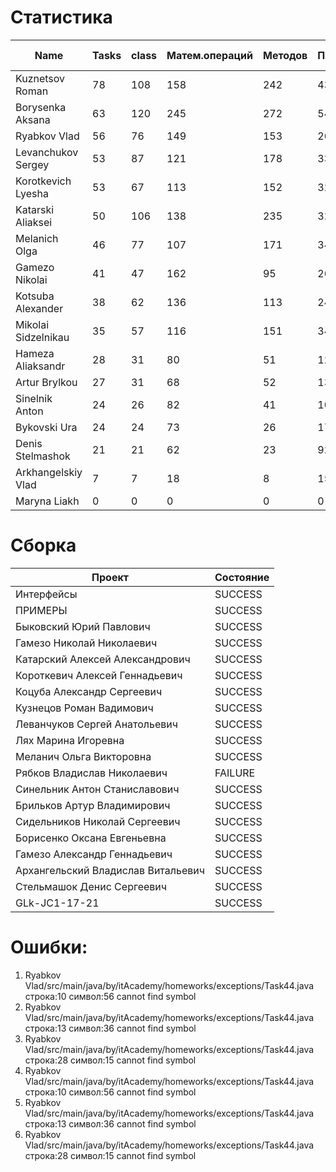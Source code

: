 # Статистика

| Name | Tasks | class | Матем.операций | Методов | Присваиваний | анон.класов | внутр.класов | констант | логирование | лямбды | переменных | перхватов исключений | приват. методов | приват. полей | сравнений | циклов |
| --- | --- | --- | --- | --- | --- | --- | --- | --- | --- | --- | --- | --- | --- | --- | --- | --- |
| Kuznetsov Roman | 78 | 108 | 158 | 242 | 431 | 5 | 0 | 10 | 0 | 1 | 324 | 22 | 7 | 38 | 26 | 81 |
| Borysenka Aksana | 63 | 120 | 245 | 272 | 542 | 0 | 1 | 9 | 0 | 0 | 434 | 16 | 8 | 42 | 101 | 78 |
| Ryabkov Vlad | 56 | 76 | 149 | 153 | 264 | 0 | 1 | 0 | 0 | 0 | 228 | 3 | 2 | 36 | 63 | 32 |
| Levanchukov Sergey | 53 | 87 | 121 | 178 | 335 | 0 | 1 | 4 | 0 | 0 | 271 | 5 | 9 | 38 | 22 | 60 |
| Korotkevich Lyesha | 53 | 67 | 113 | 152 | 327 | 0 | 0 | 1 | 0 | 0 | 246 | 13 | 0 | 28 | 22 | 65 |
| Katarski Aliaksei | 50 | 106 | 138 | 235 | 327 | 0 | 0 | 0 | 0 | 0 | 269 | 7 | 12 | 50 | 25 | 54 |
| Melanich Olga | 46 | 77 | 107 | 171 | 346 | 0 | 0 | 4 | 0 | 0 | 286 | 3 | 1 | 18 | 52 | 36 |
| Gamezo Nikolai | 41 | 47 | 162 | 95 | 261 | 0 | 0 | 0 | 0 | 0 | 194 | 2 | 0 | 8 | 30 | 50 |
| Kotsuba Alexander | 38 | 62 | 136 | 113 | 248 | 0 | 0 | 4 | 0 | 1 | 188 | 0 | 5 | 7 | 29 | 40 |
| Mikolai Sidzelnikau | 35 | 57 | 116 | 151 | 343 | 0 | 0 | 14 | 3 | 0 | 256 | 3 | 11 | 31 | 56 | 43 |
| Hameza Aliaksandr | 28 | 31 | 80 | 51 | 129 | 0 | 0 | 0 | 0 | 0 | 96 | 0 | 0 | 0 | 13 | 24 |
| Artur Brylkou | 27 | 31 | 68 | 52 | 135 | 0 | 0 | 0 | 0 | 0 | 99 | 0 | 2 | 0 | 37 | 23 |
| Sinelnik Anton | 24 | 26 | 82 | 41 | 106 | 0 | 0 | 0 | 0 | 0 | 78 | 0 | 2 | 0 | 38 | 23 |
| Bykovski Ura | 24 | 24 | 73 | 26 | 172 | 0 | 0 | 0 | 0 | 0 | 96 | 0 | 0 | 0 | 32 | 41 |
| Denis Stelmashok | 21 | 21 | 62 | 23 | 92 | 0 | 0 | 0 | 0 | 0 | 79 | 0 | 0 | 0 | 8 | 12 |
| Arkhangelskiy Vlad | 7 | 7 | 18 | 8 | 15 | 0 | 0 | 0 | 0 | 0 | 15 | 0 | 0 | 0 | 1 | 0 |
| Maryna Liakh | 0 | 0 | 0 | 0 | 0 | 0 | 0 | 0 | 0 | 0 | 0 | 0 | 0 | 0 | 0 | 0 |


# Сборка

| Проект | Состояние |
| --- | --- |
| Интерфейсы  | SUCCESS |
| ПРИМЕРЫ  | SUCCESS |
| Быковский Юрий Павлович  | SUCCESS |
| Гамезо Николай Николаевич  | SUCCESS |
| Катарский Алексей Александрович  | SUCCESS |
| Короткевич Алексей Геннадьевич  | SUCCESS |
| Коцуба Александр Сергеевич  | SUCCESS |
| Кузнецов Роман Вадимович  | SUCCESS |
| Леванчуков Сергей Анатольевич  | SUCCESS |
| Лях Марина Игоревна  | SUCCESS |
| Меланич Ольга Викторовна  | SUCCESS |
| Рябков Владислав Николаевич  | FAILURE |
| Синельник Антон Станиславович  | SUCCESS |
| Брильков Артур Владимирович  | SUCCESS |
| Сидельников Николай Сергеевич  | SUCCESS |
| Борисенко Оксана Евгеньевна  | SUCCESS |
| Гамезо Александр Геннадьевич  | SUCCESS |
| Архангельский Владислав Витальевич  | SUCCESS |
| Стельмашок Денис Сергеевич  | SUCCESS |
| GLk-JC1-17-21  | SUCCESS |


# Ошибки:

1. Ryabkov Vlad/src/main/java/by/itAcademy/homeworks/exceptions/Task44.java строка:10 символ:56 cannot find symbol
1. Ryabkov Vlad/src/main/java/by/itAcademy/homeworks/exceptions/Task44.java строка:13 символ:36 cannot find symbol
1. Ryabkov Vlad/src/main/java/by/itAcademy/homeworks/exceptions/Task44.java строка:28 символ:15 cannot find symbol
1. Ryabkov Vlad/src/main/java/by/itAcademy/homeworks/exceptions/Task44.java строка:10 символ:56 cannot find symbol
1. Ryabkov Vlad/src/main/java/by/itAcademy/homeworks/exceptions/Task44.java строка:13 символ:36 cannot find symbol
1. Ryabkov Vlad/src/main/java/by/itAcademy/homeworks/exceptions/Task44.java строка:28 символ:15 cannot find symbol
